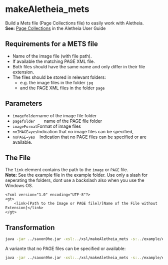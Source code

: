 # makeAletheia_mets

Build a Mets file (Page Collections file) to easily work with Aletheia.  
**See:** [Page Collections](https://www.primaresearch.org/www/assets/tools/Aletheia%20User%20Guide.pdf#page=123) in the Aletheia User Guide

Requirements for a METS file
------------
- Name of the image file (with file path).
- If available the matching PAGE XML file.
- Both files should have the same name and only differ in their file extension.
- The files should be stored in relevant folders:
  -   e.g. the image files in the folder ``jpg``
  -   and the PAGE XML files in the folder ``page``


Parameters
-------------
- ``imagefolder``name of the image file folder
- ``pagefolder    ``name of the PAGE file folder
- ``imageFormat``Format of image files  
- ``noIMAGE=yes``Indication that no image files can be specified, 
- ``noPAGE=yes  ``Indication that no PAGE files can be specified or are available.

The File
-------------

The ``link`` element contains the path to the ``image`` or ``PAGE`` file.  
**Note:** See the example file in the example folder. Use only a slash for seperating the folders, dont use a backslash also when you use the Windows OS.

```
<?xml version="1.0" encoding="UTF-8"?>
<gt>
    <link>[Path to the Image or PAGE file]/[Name of the File without Extension]</link>
</gt>

```


Transformation
-------------------------------

```sh
java -jar ../saxon9he.jar -xsl:../xsl/makeAletheia_mets -s:../example/example.xml imagefolder=jpg imageFormat=jpg pagefolder=page
```

A variante that no PAGE files can be specified or available:

```sh
java -jar ../saxon9he.jar -xsl:../xsl/makeAletheia_mets -s:../example/example.xml imagefolder=tiff imageFormat=tif noPage=yes
```
